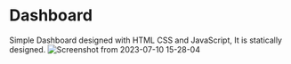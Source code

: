 # Dashboard
Simple Dashboard designed with HTML CSS and JavaScript, It is statically designed. 
![Screenshot from 2023-07-10 15-28-04](https://github.com/islahuddinn/Dashboard/assets/63556688/55742e2d-239c-4a92-81cf-b3bdedd6313c)
